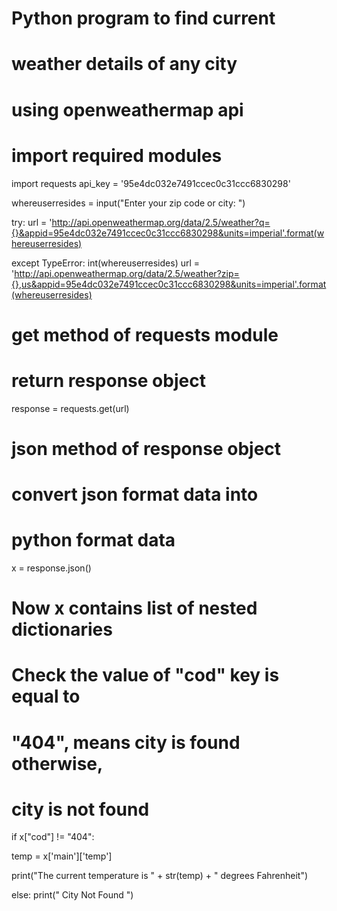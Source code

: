 # Python program to find current  
# weather details of any city 
# using openweathermap api 
  
# import required modules 
import requests
api_key = '95e4dc032e7491ccec0c31ccc6830298'

whereuserresides = input("Enter your zip code or city: ")

try:
  url = 'http://api.openweathermap.org/data/2.5/weather?q={}&appid=95e4dc032e7491ccec0c31ccc6830298&units=imperial'.format(whereuserresides)
  
except TypeError:
  int(whereuserresides)
  url = 'http://api.openweathermap.org/data/2.5/weather?zip={},us&appid=95e4dc032e7491ccec0c31ccc6830298&units=imperial'.format(whereuserresides)
  





  
# get method of requests module 
# return response object 
response = requests.get(url) 

# json method of response object  
# convert json format data into 
# python format data 

x = response.json() 

  
# Now x contains list of nested dictionaries 
# Check the value of "cod" key is equal to 
# "404", means city is found otherwise, 
# city is not found 
if x["cod"] != "404": 

  temp = x['main']['temp']

  
  
  print("The current temperature is " + str(temp) + " degrees Fahrenheit")
  
   

else: 
    print(" City Not Found ") 
